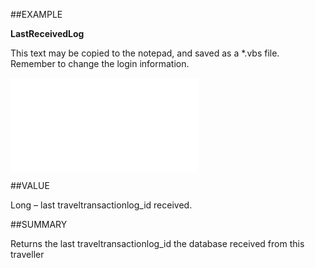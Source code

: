 
##EXAMPLE

**LastReceivedLog**

This text may be copied to the notepad, and saved as a *.vbs file. Remember to change the login information.

![](..\..\Examples\vbs\SOTravelInfo.LastReceivedLog.vbs.txt)


##VALUE

Long – last traveltransactionlog_id received.


##SUMMARY

Returns the last traveltransactionlog_id the database received from this traveller


